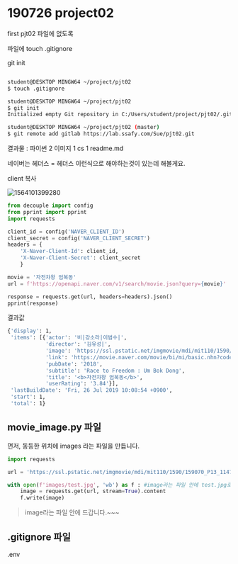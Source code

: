 # 190726 project02

first pjt02 파일에 없도록

파일에 touch .gitignore

git init

```bash

student@DESKTOP MINGW64 ~/project/pjt02
$ touch .gitignore 

student@DESKTOP MINGW64 ~/project/pjt02
$ git init
Initialized empty Git repository in C:/Users/student/project/pjt02/.git/

student@DESKTOP MINGW64 ~/project/pjt02 (master)
$ git remote add gitlab https://lab.ssafy.com/Sue/pjt02.git


```

결과물 : 파이썬 2 이미지 1 cs 1 readme.md 



네이버는 헤더스 = 헤더스 이런식으로 해야하는것이 있는데 해볼게요.



client 복사



![1564101399280](C:\Users\student\AppData\Roaming\Typora\typora-user-images\1564101399280.png)

```python
from decouple import config
from pprint import pprint
import requests

client_id = config('NAVER_CLIENT_ID')
client_secret = config('NAVER_CLIENT_SECRET')
headers = {
    'X-Naver-Client-Id': client_id,
    'X-Naver-Client-Secret': client_secret
    }

movie = '자전차왕 엄복동'
url = f'https://openapi.naver.com/v1/search/movie.json?query={movie}'

response = requests.get(url, headers=headers).json()
pprint(response)
```



결과값

```bash
{'display': 1,
 'items': [{'actor': '비|강소라|이범수|',
            'director': '김유성|',
            'image': 'https://ssl.pstatic.net/imgmovie/mdi/mit110/1590/159070_P13_114738.jpg',
            'link': 'https://movie.naver.com/movie/bi/mi/basic.nhn?code=159070',
            'pubDate': '2018',
            'subtitle': 'Race to Freedom : Um Bok Dong',
            'title': '<b>자전차왕 엄복동</b>',
            'userRating': '3.84'}],
 'lastBuildDate': 'Fri, 26 Jul 2019 10:08:54 +0900',
 'start': 1,
 'total': 1}
```





## movie_image.py 파일

먼저, 동등한 위치에 images 라는 파일을 만듭니다.

```python
import requests

url = 'https://ssl.pstatic.net/imgmovie/mdi/mit110/1590/159070_P13_114738.jpg' #image value값

with open(f'images/test.jpg', 'wb') as f : #image라는 파일 안에 test.jpg로 저장할 것입니다.
    image = requests.get(url, stream=True).content
    f.write(image)
```



> image라는 파일 안에 드갑니다.~~~



## .gitignore 파일

.env